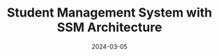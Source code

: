 ---
title:          "Student Management System with SSM Architecture"
date:           2024-03-05
endDate:        2024-09-12
selected:       false
description: >-
  The Smart Student Management System for large schools is divided into three sections: the administrator side, the student side, and the teacher side. It utilizes the Spring Security framework to implement strict method-level rights management.
cover:          /assets/images/covers/2024pro1.png
links:
  Code: https://gitee.com/wf728/JavaManageSystem
---